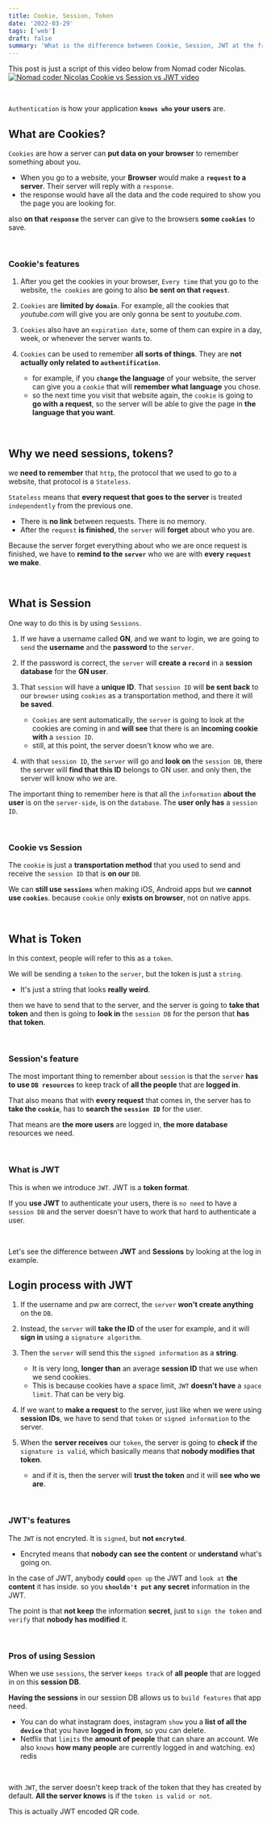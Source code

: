 ```yaml
---
title: Cookie, Session, Token
date: '2022-03-29'
tags: ['web']
draft: false
summary: 'What is the difference between Cookie, Session, JWT at the front-end?'
---
```


This post is just a script of this video below from Nomad coder Nicolas.
[![Nomad coder Nicolas Cookie vs Session vs JWT video](https://img.youtube.com/vi/tosLBcAX1vk/0.jpg)](https://www.youtube.com/watch?v=tosLBcAX1vk)

&nbsp;

`Authentication` is how your application **`knows who` your users** are.

## What are Cookies?

`Cookies` are how a server can **put data on your browser** to remember something about you.

- When you go to a website, your **Browser** would make a **`request` to a server**. Their server will reply with a `response`.
- the response would have all the data and the code required to show you the page you are looking for.

also **on that `response`** the server can give to the browsers **some `cookies`** to save.

&nbsp;

### Cookie's features

1. After you get the cookies in your browser, `Every time` that you go to the website, `the cookies` are going to also **be sent on that `request`**.

2. `Cookies` are **limited by `domain`**. For example, all the cookies that _youtube.com_ will give you are only gonna be sent to _youtube.com_.

3. `Cookies` also have an `expiration date`, some of them can expire in a day, week, or whenever the server wants to.

4. `Cookies` can be used to remember **all sorts of things**. They are **not actually only related to `authentification`**.

   - for example, if you **`change` the language** of your website, the server can give you a `cookie` that will **remember what language** you chose.
   - so the next time you visit that website again, the `cookie` is going to **go with a request**, so the server will be able to give the page in **the language that you want**.

&nbsp;

## Why we need sessions, tokens?

we **need to remember** that `http`, the protocol that we used to go to a website, that protocol is a `Stateless`.

`Stateless` means that **every request that goes to the server** is treated `independently` from the previous one.

- There is **no link** between requests. There is no memory.
- After the `request` **is finished**, the `server` will **forget** about who you are.

Because the server forget everything about who we are once request is finished, we have to **remind to the `server`** who we are with **every `request` we make**.

&nbsp;

## What is Session

One way to do this is by using `Sessions`.

1. If we have a username called **GN**, and we want to login, we are going to `send` the **username** and the **password** to the `server`.
2. If the password is correct, the `server` will **create a `record`** in a **session database** for the **GN user**.
3. That `session` will have a **unique ID**. That `session ID` will **be sent back** to our `browser` using `cookies` as a transportation method, and there it will **be saved**.

   - `Cookies` are sent automatically, the `server` is going to look at the cookies are coming in and **will see** that there is an **incoming cookie with** a `session ID`.
   - still, at this point, the server doesn't know who we are.

4. with that `session ID`, the `server` will go and **look on** the `session DB`, there the server will **find that this ID** belongs to GN user. and only then, the server will know who we are.

The important thing to remember here is that all the `information` **about the user** is on the `server-side`, is on the `database`. The **user only has** a `session ID`.

&nbsp;

### Cookie vs Session

The `cookie` is just a **transportation method** that you used to send and receive the `session ID` that is **on our** `DB`.

We can **still use `sessions`** when making iOS, Android apps but we **cannot use `cookies`**. because `cookie` only **exists on browser**, not on native apps.

&nbsp;

## What is Token

In this context, people will refer to this as a `token`.

We will be sending a `token` to the `server`, but the token is just a `string`.

- It's just a string that looks **really weird**.

then we have to send that to the server, and the server is going to **take that token** and then is going to **look in** the `session DB` for the person that **has that token**.

&nbsp;

### Session's feature

The most important thing to remember about `session` is that the `server` **has to use `DB resources`** to keep track of **all the people** that are **logged in**.

That also means that with **every request** that comes in, the server has to **take the `cookie`**, has to **search the `session ID`** for the user.

That means are **the more users** are logged in, **the more database** resources we need.

&nbsp;

### What is JWT

This is when we introduce `JWT`. JWT is a **token format**.

If you **use JWT** to authenticate your users, there is `no need` to have a `session DB` and the server doesn't have to work that hard to authenticate a user.

&nbsp;

Let's see the difference between **JWT** and **Sessions** by looking at the log in example.

## Login process with JWT

1. If the username and pw are correct, the `server` **won't create anything** on the `DB`.
2. Instead, the `server` will **take the ID** of the user for example, and it will **sign in** using a `signature algorithm`.
3. Then the `server` will send this the `signed information` as a **string**.

   - It is very long, **longer than** an average **session ID** that we use when we send cookies.
   - This is because cookies have a space limit, `JWT` **doesn't have** a `space limit`. That can be very big.

4. If we want to **make a request** to the server, just like when we were using **session IDs**, we have to send that `token` or `signed information` to the server.
5. When the **server receives** our `token`, the server is going to **check if** the `signature is valid`, which basically means that **nobody modifies that token**.

   - and if it is, then the server will **trust the token** and it will **see who we are**.

&nbsp;

### JWT's features

The `JWT` is not encryted. It is `signed`, but **not `encryted`**.

- Encryted means that **nobody can see the content** or **understand** what's going on.

In the case of JWT, anybody **could** `open up` the JWT and `look at` **the content** it has inside. so you **`shouldn't put` any secret** information in the JWT.

The point is that **not keep** the information **secret**, just to `sign the token` and `verify` that **nobody has modified** it.

&nbsp;

### Pros of using Session

When we use `sessions`, the server `keeps track` of **all people** that are logged in on this **session DB**.

**Having the sessions** in our session DB allows us to `build features` that app need.

- You can do what instagram does, instagram `show` you a **list of all the `device`** that you have **logged in from**, so you can delete.
- Netflix that `limits` the **amount of people** that can share an account. We also `knows` **how many people** are currently logged in and watching. ex) redis

&nbsp;

with `JWT`, the server doesn't keep track of the token that they has created by default. **All the server knows** is if the `token is valid or not`.

This is actually JWT encoded QR code.
